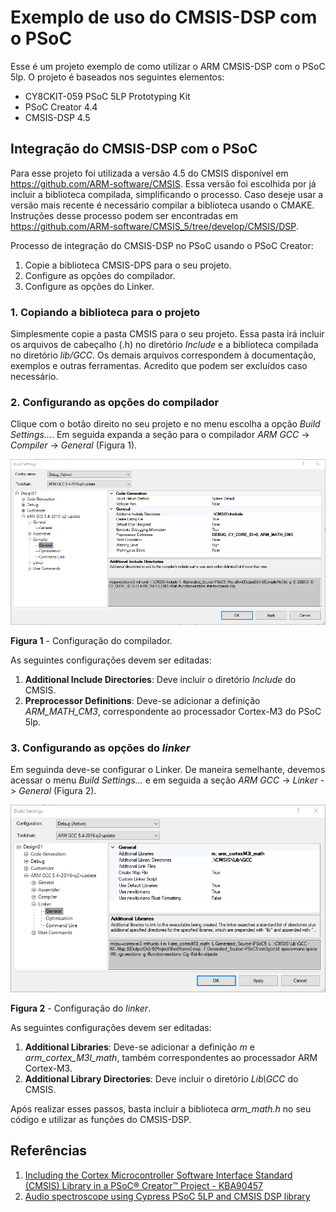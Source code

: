 # Exemplo de uso do CMSIS-DSP com o PSoC

Esse é um projeto exemplo de como utilizar o ARM CMSIS-DSP com o PSoC 5lp. O projeto é baseados nos seguintes elementos:

- CY8CKIT-059 PSoC 5LP Prototyping Kit
- PSoC Creator 4.4
- CMSIS-DSP 4.5

## Integração do CMSIS-DSP com o PSoC

Para esse projeto foi utilizada a versão 4.5 do CMSIS disponível em https://github.com/ARM-software/CMSIS. Essa versão foi escolhida por já incluir a biblioteca compilada, simplificando o processo. Caso deseje usar a versão mais recente é necessário compilar a biblioteca usando o CMAKE. Instruções desse processo podem ser encontradas em https://github.com/ARM-software/CMSIS_5/tree/develop/CMSIS/DSP.

Processo de integração do CMSIS-DSP no PSoC usando o PSoC Creator:

1. Copie a biblioteca CMSIS-DPS para o seu projeto.
2. Configure as opções do compilador.
3. Configure as opções do Linker.

### 1. Copiando a biblioteca para o projeto

Simplesmente copie a pasta CMSIS para o seu projeto. Essa pasta irá incluir os arquivos de cabeçalho (.h) no diretório *Include* e a biblioteca compilada no diretório *lib/GCC*. Os demais arquivos correspondem à documentação, exemplos e outras ferramentas. Acredito que podem ser excluídos caso necessário.

### 2. Configurando as opções do compilador

Clique com o botão direito no seu projeto e no menu escolha a opção *Build Settings...*. Em seguida expanda a seção para o compilador *ARM GCC* -> *Compiler* -> *General* (Figura 1).

![Figura 1 - Configuração do compilador.](compilersettings.png "Figura 1 - Configuração do compilador.")

**Figura 1** - Configuração do compilador.

As seguintes configurações devem ser editadas:

1. **Additional Include Directories**: Deve incluir o diretório *Include* do CMSIS.
2. **Preprocessor Definitions**: Deve-se adicionar a definição *ARM_MATH_CM3*, correspondente ao processador Cortex-M3 do PSoC 5lp.

### 3. Configurando as opções do *linker*

Em seguinda deve-se configurar o Linker. De maneira semelhante, devemos acessar o menu *Build Settings...* e em seguida a seção *ARM GCC* -> *Linker* -> *General* (Figura 2).

![Figura 1 - Configuração do compilador.](linkersettings.png "Figura 1 - Configuração do compilador.")

**Figura 2** - Configuração do *linker*.

As seguintes configurações devem ser editadas:

1. **Additional Libraries**: Deve-se adicionar a definição *m* e *arm_cortex_M3l_math*, também correspondentes ao processador ARM Cortex-M3.
2. **Additional Library Directories**: Deve incluir o diretório *Lib\GCC* do CMSIS.

Após realizar esses passos, basta incluir a biblioteca *arm_math.h* no seu código e utilizar as funções do CMSIS-DSP.

## Referências

1. [Including the Cortex Microcontroller Software Interface Standard (CMSIS) Library in a PSoC® Creator™ Project - KBA90457](https://www.cypress.com/comment/300971)
2. [Audio spectroscope using Cypress PSoC 5LP and CMSIS DSP library](https://github.com/SannySannyman/PSoC_Spectroscope)
